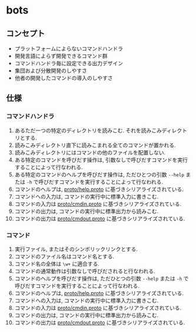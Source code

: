 # bots
## コンセプト
* プラットフォームによらないコマンドハンドラ
* 開発言語によらず開発できるコマンド群
* コマンドハンドラ毎に設定できる出力デザイン
* 集団および分散開発のしやすさ
* 他者の開発したコマンドの導入のしやすさ

## 仕様
### コマンドハンドラ
1. あるただ一つの特定のディレクトリを読みこむ. それを読みこみディレクトリとする.
2. 読みこみディレクトリ直下に読みこまれる全てのコマンドが置かれる.
3. 読みこみディレクトリにはコマンドの他のファイルを配置しない.
4. ある特定のコマンドを呼びだす操作は, 引数なしで呼びだすコマンドを実行することによって行なわれる.
5. ある特定のコマンドのヘルプを呼びだす操作は, ただひとつの引数 `--help` または `-h` で呼びだすコマンドを実行することによって行なわれる.
6. コマンドのヘルプは, [proto/help.proto](https://github.com/gw31415/bots/blob/master/proto/help.proto) に基づきシリアライズされている.
7. コマンドへの入力は, コマンドの実行中に標準入力に書きこむ.
8. コマンドの入力は [proto/cmdin.proto](https://github.com/gw31415/bots/blob/master/proto/cmdin.proto) に基づきシリアライズされている.
9. コマンドの出力は, コマンドの実行中に標準出力から読みこむ.
10. コマンドの出力は [proto/cmdout.proto](https://github.com/gw31415/bots/blob/master/proto/cmdout.proto) に基づきシリアライズされている.

### コマンド
1. 実行ファイル, またはそのシンボリックリンクとする.
2. コマンドのファイル名はコマンド名とする.
3. コマンド名の全体は `\w+` に適合する.
4. コマンドの通常動作は引数なしで呼びだされると行なわれる.
5. コマンドのヘルプを呼びだす操作は, ただひとつの引数 `--help` または `-h` で呼びだすコマンドを実行することによって行なわれる.
6. コマンドのヘルプは, [proto/help.proto](https://github.com/gw31415/bots/blob/master/proto/help.proto) に基づきシリアライズされている.
7. コマンドへの入力は, コマンドの実行中に標準入力に書きこむ.
8. コマンドの入力は [proto/cmdin.proto](https://github.com/gw31415/bots/blob/master/proto/cmdin.proto) に基づきシリアライズされている.
9. コマンドの出力は, コマンドの実行中に標準出力から読みこむ.
10. コマンドの出力は [proto/cmdout.proto](https://github.com/gw31415/bots/blob/master/proto/cmdout.proto) に基づきシリアライズされている.
